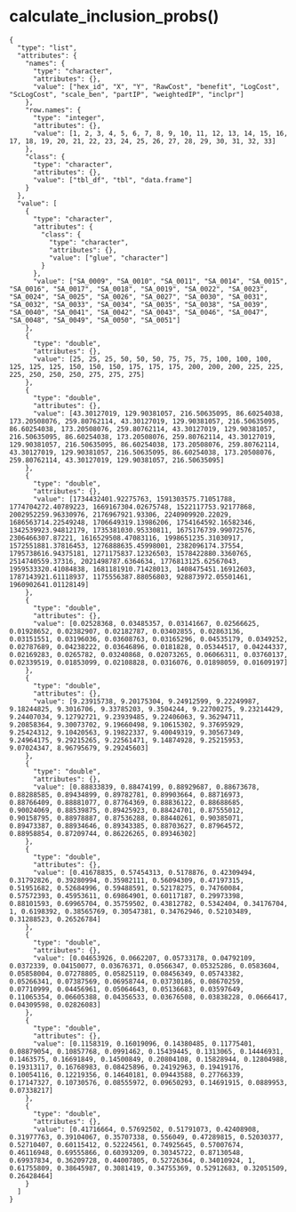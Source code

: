 # calculate_inclusion_probs()

    {
      "type": "list",
      "attributes": {
        "names": {
          "type": "character",
          "attributes": {},
          "value": ["hex_id", "X", "Y", "RawCost", "benefit", "LogCost", "ScLogCost", "scale_ben", "partIP", "weightedIP", "inclpr"]
        },
        "row.names": {
          "type": "integer",
          "attributes": {},
          "value": [1, 2, 3, 4, 5, 6, 7, 8, 9, 10, 11, 12, 13, 14, 15, 16, 17, 18, 19, 20, 21, 22, 23, 24, 25, 26, 27, 28, 29, 30, 31, 32, 33]
        },
        "class": {
          "type": "character",
          "attributes": {},
          "value": ["tbl_df", "tbl", "data.frame"]
        }
      },
      "value": [
        {
          "type": "character",
          "attributes": {
            "class": {
              "type": "character",
              "attributes": {},
              "value": ["glue", "character"]
            }
          },
          "value": ["SA_0009", "SA_0010", "SA_0011", "SA_0014", "SA_0015", "SA_0016", "SA_0017", "SA_0018", "SA_0019", "SA_0022", "SA_0023", "SA_0024", "SA_0025", "SA_0026", "SA_0027", "SA_0030", "SA_0031", "SA_0032", "SA_0033", "SA_0034", "SA_0035", "SA_0038", "SA_0039", "SA_0040", "SA_0041", "SA_0042", "SA_0043", "SA_0046", "SA_0047", "SA_0048", "SA_0049", "SA_0050", "SA_0051"]
        },
        {
          "type": "double",
          "attributes": {},
          "value": [25, 25, 25, 50, 50, 50, 75, 75, 75, 100, 100, 100, 125, 125, 125, 150, 150, 150, 175, 175, 175, 200, 200, 200, 225, 225, 225, 250, 250, 250, 275, 275, 275]
        },
        {
          "type": "double",
          "attributes": {},
          "value": [43.30127019, 129.90381057, 216.50635095, 86.60254038, 173.20508076, 259.80762114, 43.30127019, 129.90381057, 216.50635095, 86.60254038, 173.20508076, 259.80762114, 43.30127019, 129.90381057, 216.50635095, 86.60254038, 173.20508076, 259.80762114, 43.30127019, 129.90381057, 216.50635095, 86.60254038, 173.20508076, 259.80762114, 43.30127019, 129.90381057, 216.50635095, 86.60254038, 173.20508076, 259.80762114, 43.30127019, 129.90381057, 216.50635095]
        },
        {
          "type": "double",
          "attributes": {},
          "value": [1734432401.92275763, 1591303575.71051788, 1774704272.40789223, 1669167304.02675748, 1522117753.92177868, 2002952259.96330976, 2176967921.93306, 2240909920.22029, 1686563714.22549248, 1706649319.13986206, 1754164592.16582346, 1342539923.94812179, 1735381030.95330811, 1675176739.99072576, 2306466307.87221, 1616529508.47083116, 1998651235.31030917, 1572551881.37816453, 1276888635.45998001, 2382096174.37554, 1795738616.94375181, 1271175837.12326503, 1578422880.3360765, 2514740559.37316, 2021498787.6364634, 1776813125.62567043, 1959533320.41084838, 1681181910.71428013, 1408475451.16912603, 1787143921.61118937, 1175556387.88056803, 928873972.05501461, 1960902641.01128149]
        },
        {
          "type": "double",
          "attributes": {},
          "value": [0.02528368, 0.03485357, 0.03141667, 0.02566625, 0.01928652, 0.02382907, 0.02182787, 0.03402855, 0.02863136, 0.03151551, 0.03196036, 0.03608763, 0.03165296, 0.04535179, 0.0349252, 0.02787689, 0.04238222, 0.03646896, 0.0181828, 0.05344517, 0.04244337, 0.02169283, 0.0265782, 0.03240868, 0.02073265, 0.06066311, 0.03760137, 0.02339519, 0.01853099, 0.02108828, 0.0316076, 0.01898059, 0.01609197]
        },
        {
          "type": "double",
          "attributes": {},
          "value": [9.23915738, 9.20175304, 9.24912599, 9.22249987, 9.18244825, 9.3016706, 9.33785203, 9.3504244, 9.22700275, 9.23214429, 9.24407034, 9.12792721, 9.23939485, 9.22406063, 9.36294711, 9.20858364, 9.30073702, 9.19660498, 9.10615302, 9.37695929, 9.25424312, 9.10420563, 9.19822337, 9.40049319, 9.30567349, 9.24964175, 9.29215265, 9.22561471, 9.14874928, 9.25215953, 9.07024347, 8.96795679, 9.29245603]
        },
        {
          "type": "double",
          "attributes": {},
          "value": [0.88833839, 0.88474199, 0.88929687, 0.88673678, 0.88288585, 0.89434899, 0.89782781, 0.89903664, 0.88716973, 0.88766409, 0.88881077, 0.87764369, 0.88836122, 0.88688685, 0.90024069, 0.88539875, 0.89425923, 0.88424701, 0.87555012, 0.90158795, 0.88978887, 0.87536288, 0.88440261, 0.90385071, 0.89473387, 0.88934646, 0.89343385, 0.88703627, 0.87964572, 0.88958854, 0.87209744, 0.86226265, 0.89346302]
        },
        {
          "type": "double",
          "attributes": {},
          "value": [0.41678835, 0.57454313, 0.5178876, 0.42309494, 0.31792826, 0.39280994, 0.35982111, 0.56094309, 0.47197315, 0.51951682, 0.52684996, 0.59488591, 0.52178275, 0.74760084, 0.57572393, 0.45953611, 0.69864901, 0.60117187, 0.29973398, 0.88101593, 0.69965704, 0.35759502, 0.43812782, 0.5342404, 0.34176704, 1, 0.6198392, 0.38565769, 0.30547381, 0.34762946, 0.52103489, 0.31288523, 0.26526784]
        },
        {
          "type": "double",
          "attributes": {},
          "value": [0.04653926, 0.0662207, 0.05733178, 0.04792109, 0.0372339, 0.04150077, 0.03676371, 0.0566347, 0.05325286, 0.0583604, 0.05858004, 0.07278805, 0.05825119, 0.08456349, 0.05743382, 0.05266341, 0.07387569, 0.06958744, 0.03730186, 0.08670259, 0.07710999, 0.04456961, 0.05064643, 0.05136683, 0.03597649, 0.11065354, 0.06605388, 0.04356533, 0.03676508, 0.03838228, 0.0666417, 0.04309598, 0.02826083]
        },
        {
          "type": "double",
          "attributes": {},
          "value": [0.1158319, 0.16019096, 0.14380485, 0.11775401, 0.08879054, 0.10857768, 0.0991462, 0.15439445, 0.1313065, 0.14446931, 0.1463575, 0.16691849, 0.14500849, 0.20804108, 0.15828944, 0.12804988, 0.19313117, 0.16768983, 0.08425896, 0.24192963, 0.19419176, 0.10054116, 0.12219356, 0.14640181, 0.09443588, 0.27766339, 0.17147327, 0.10730576, 0.08555972, 0.09650293, 0.14691915, 0.0889953, 0.07338217]
        },
        {
          "type": "double",
          "attributes": {},
          "value": [0.41716664, 0.57692502, 0.51791073, 0.42408908, 0.31977763, 0.39104067, 0.35707338, 0.556049, 0.47289815, 0.52030377, 0.52710407, 0.60115412, 0.52224561, 0.74925645, 0.57007674, 0.46116948, 0.69555866, 0.60393209, 0.30345722, 0.87130548, 0.69937834, 0.36209728, 0.44007805, 0.52726364, 0.34010924, 1, 0.61755809, 0.38645987, 0.3081419, 0.34755369, 0.52912683, 0.32051509, 0.26428464]
        }
      ]
    }

